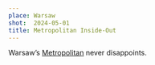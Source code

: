 ```yaml
---
place: Warsaw
shot:  2024-05-01
title: Metropolitan Inside-Out
---
```


Warsaw’s [Metropolitan](http://www.metropolitan.waw.pl/en/) never disappoints.
